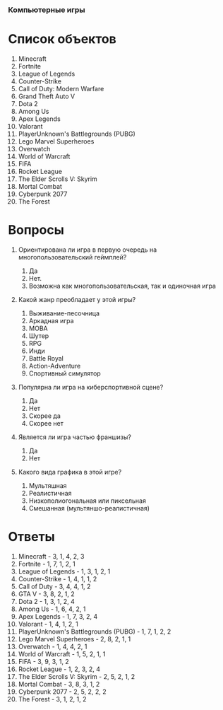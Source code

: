 
### Компьютерные игры

# Список объектов

1. Minecraft
2. Fortnite
3. League of Legends
4. Counter-Strike
5. Call of Duty: Modern Warfare
6. Grand Theft Auto V
7. Dota 2
8. Among Us
9. Apex Legends
10. Valorant
11. PlayerUnknown's Battlegrounds (PUBG)
12. Lego Marvel Superheroes
13. Overwatch
14. World of Warcraft
15. FIFA
16. Rocket League
17. The Elder Scrolls V: Skyrim
18. Mortal Combat
19. Cyberpunk 2077
20. The Forest

# Вопросы

1. Ориентирована ли игра в первую очередь на многопользовательский геймплей?
    1. Да
    2. Нет.
    3. Возможна как многопользовательская, так и одиночная игра

2. Какой жанр преобладает у этой игры?
    1. Выживание-песочница
    2. Аркадная игра
    3. MOBA
    4. Шутер
    5. RPG
    6. Инди
    7. Battle Royal
    8. Action-Adventure
    9. Спортивный симулятор

3. Популярна ли игра на киберспортивной сцене?
    1. Да
    2. Нет
    3. Скорее да
    4. Скорее нет

4. Является ли игра частью франшизы?
    1. Да
    2. Нет

5. Какого вида графика в этой игре?
    1. Мультяшная
    2. Реалистичная
    3. Низкополиогональная или пиксельная
    4. Смешанная (мультяншо-реалистичная)

# Ответы

1. Minecraft - 3, 1, 4, 2, 3
2. Fortnite - 1, 7, 1, 2, 1
3. League of Legends - 1, 3, 1, 2, 1 
4. Counter-Strike - 1, 4, 1, 1, 2
5. Call of Duty - 3, 4, 4, 1, 2
6. GTA V - 3, 8, 2, 1, 2
7. Dota 2 - 1, 3, 1, 2, 4
8. Among Us - 1, 6, 4, 2, 1
9. Apex Legends -  1, 7, 3, 2, 4 
10. Valorant - 1, 4, 1, 2, 1
11. PlayerUnknown's Battlegrounds (PUBG) - 1, 7, 1, 2, 2
12. Lego Marvel Superheroes - 2, 8, 2, 1, 1
13. Overwatch - 1, 4, 4, 2, 1
14. World of Warcraft - 1, 5, 2, 1, 1
15. FIFA - 3, 9, 3, 1, 2
16. Rocket League - 1, 2, 3, 2, 4
17. The Elder Scrolls V: Skyrim - 2, 5, 2, 1, 2
18. Mortal Combat - 3, 8, 3, 1, 2
19. Cyberpunk 2077 - 2, 5, 2, 2, 2
20. The Forest - 3, 1, 2, 1, 2 
